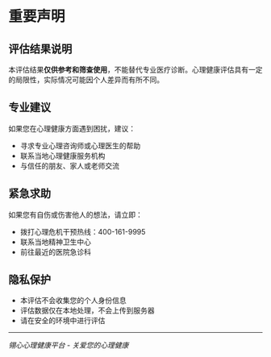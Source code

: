 # 重要声明

## 评估结果说明
本评估结果**仅供参考和筛查使用**，不能替代专业医疗诊断。心理健康评估具有一定的局限性，实际情况可能因个人差异而有所不同。

## 专业建议
如果您在心理健康方面遇到困扰，建议：
- 寻求专业心理咨询师或心理医生的帮助
- 联系当地心理健康服务机构
- 与信任的朋友、家人或老师交流

## 紧急求助
如果您有自伤或伤害他人的想法，请立即：
- 拨打心理危机干预热线：400-161-9995
- 联系当地精神卫生中心
- 前往最近的医院急诊科

## 隐私保护
- 本评估不会收集您的个人身份信息
- 评估数据仅在本地处理，不会上传到服务器
- 请在安全的环境中进行评估

---
*翎心心理健康平台 - 关爱您的心理健康*